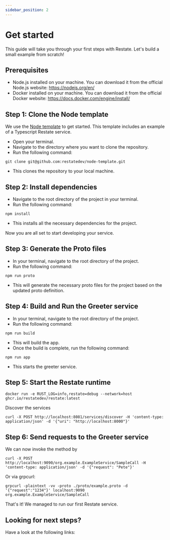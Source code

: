```yaml
---
sidebar_position: 2
---
```


# Get started
[//]: # (TODO This should be a more interesting example)
[//]: # (TODO Add extra explanation about what we are doing)
This guide will take you through your first steps with Restate. Let's build a small example from scratch!

## Prerequisites
- Node.js installed on your machine. You can download it from the official Node.js website: https://nodejs.org/en/
- Docker installed on your machine. You can download it from the official Docker website: https://docs.docker.com/engine/install/

## Step 1: Clone the Node template
We use the [Node template](https://github.com/restatedev/node-template) to get started. This template includes an example of a Typescript Restate service.

- Open your terminal.
- Navigate to the directory where you want to clone the repository.
- Run the following command:
```shell
git clone git@github.com:restatedev/node-template.git
```
- This clones the repository to your local machine.

## Step 2: Install dependencies
- Navigate to the root directory of the project in your terminal.
- Run the following command:
```shell
npm install
```
- This installs all the necessary dependencies for the project.

Now you are all set to start developing your service.

## Step 3: Generate the Proto files
- In your terminal, navigate to the root directory of the project.
- Run the following command:
```shell
npm run proto
```
- This will generate the necessary proto files for the project based on the updated proto definition.


## Step 4: Build and Run the Greeter service
- In your terminal, navigate to the root directory of the project.
- Run the following command:
```shell
npm run build
```
- This will build the app.
- Once the build is complete, run the following command:

```shell
npm run app
```
- This starts the greeter service.

## Step 5: Start the Restate runtime


```shell
docker run -e RUST_LOG=info,restate=debug --network=host ghcr.io/restatedev/restate:latest
```

Discover the services

```shell
curl -X POST http://localhost:8081/services/discover -H 'content-type: application/json' -d '{"uri": "http://localhost:8000"}'
```

## Step 6: Send requests to the Greeter service

We can now invoke the method by

```shell
curl -X POST http://localhost:9090/org.example.ExampleService/SampleCall -H 'content-type: application/json' -d '{"request": "Pete"}'
```

Or via grpcurl:

```shell
grpcurl -plaintext -vv -proto ./proto/example.proto -d '{"request":"1234"}' localhost:9090 org.example.ExampleService/SampleCall
```

That's it! We managed to run our first Restate service.

## Looking for next steps?
Have a look at the following links:

[//]: # (TODO Add links for next steps)